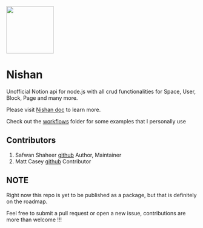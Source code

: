 <img height="125px" width="125px" src = "https://raw.githubusercontent.com/Nishan-Open-Source/Nishan/36445ccb61a714b3961d74db4d3a739ef776cd23/public/Logo3%40100px.svg">

# Nishan

Unofficial Notion api for node.js with all crud functionalities for Space, User, Block, Page and many more.

Please visit [Nishan doc](https://nishan-docs.netlify.app/) to learn more.

Check out the [workflows](https://github.com/Nishan-Open-Source/Nishan/tree/master/workflows) folder for some examples that I personally use

## Contributors

1. Safwan Shaheer [github](https://github.com/Devorein) Author, Maintainer
2. Matt Casey [github](https://github.com/mattcasey) Contributor


## NOTE

Right now this repo is yet to be published as a package, but that is definitely on the roadmap.

Feel free to submit a pull request or open a new issue, contributions are more than welcome !!!
